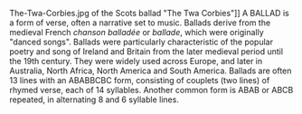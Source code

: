 The-Twa-Corbies.jpg of the Scots ballad "The Twa Corbies"]] A BALLAD is a form of verse, often a narrative set to music. Ballads derive from the medieval French _chanson balladée_ or _ballade_, which were originally "danced songs". Ballads were particularly characteristic of the popular poetry and song of Ireland and Britain from the later medieval period until the 19th century. They were widely used across Europe, and later in Australia, North Africa, North America and South America. Ballads are often 13 lines with an ABABBCBC form, consisting of couplets (two lines) of rhymed verse, each of 14 syllables. Another common form is ABAB or ABCB repeated, in alternating 8 and 6 syllable lines.
